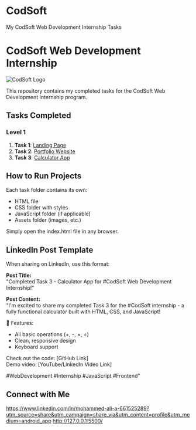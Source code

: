 # CodSoft
My CodSoft Web Development Internship Tasks
# CodSoft Web Development Internship

![CodSoft Logo](https://assets.zyrosite.com/cdn-cgi/image/format=auto,w=608,fit=crop,q=95/Aq20eV79zLfpXV6b/logo-png-mnl7npnlXjHPl9KV.png) <!-- Add if available -->

This repository contains my completed tasks for the CodSoft Web Development Internship program.

## Tasks Completed

### Level 1
1. **Task 1**: [Landing Page](/Level1/Task1)
2. **Task 2**: [Portfolio Website](/Level1/Task2)
3. **Task 3**: [Calculator App](/Level1/Task3)

## How to Run Projects
Each task folder contains its own:
- HTML file
- CSS folder with styles
- JavaScript folder (if applicable)
- Assets folder (images, etc.)

Simply open the index.html file in any browser.

## LinkedIn Post Template

When sharing on LinkedIn, use this format:

**Post Title:**  
"Completed Task 3 - Calculator App for #CodSoft Web Development Internship!"

**Post Content:**  
"I'm excited to share my completed Task 3 for the #CodSoft internship - a fully functional calculator built with HTML, CSS, and JavaScript!  

🔹 Features:  
- All basic operations (+, -, ×, ÷)  
- Clean, responsive design  
- Keyboard support  

Check out the code: [GitHub Link]  
Demo video: [YouTube/LinkedIn Video Link]  

#WebDevelopment #Internship #JavaScript #Frontend"

## Connect with Me
https://www.linkedin.com/in/mohammed-ali-a-661525289?utm_source=share&utm_campaign=share_via&utm_content=profile&utm_medium=android_app
http://127.0.0.1:5500/
